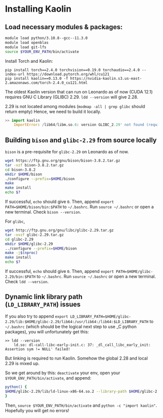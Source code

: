 # Installing Kaolin

## Load necessary modules & packages:


```bash
module load python/3.10.8--gcc--11.3.0
module load openblas
module load git-lfs
source $YOUR_ENV_PATH/bin/activate
```

Install Torch and Kaolin:
```
pip install torch==2.4.0 torchvision==0.19.0 torchaudio==2.4.0 --index-url https://download.pytorch.org/whl/cu121
pip install kaolin==0.13.0 -f https://nvidia-kaolin.s3.us-east-2.amazonaws.com/torch-2.4.0_cu121.html
```

The oldest Kaolin version that can run on Leonardo as of now (CUDA 12.1) requires GNU C Library (GLIBC) 2.29. `ldd --version` will give 2.28. 

2.29 is not located among modules (`modmap -all | grep glibc` should return empty) Hence, we need to build it locally.

```python
>> import kaolin
    ImportError: /lib64/libm.so.6: version GLIBC_2.29' not found (required by $YOUR_ENV_PATH/lib/python3.10/site-packages/kaolin/_C.so)
```

## Building `bison` and `glibc-2.29` from source locally

`bison` is a pre-requisite for `glibc-2.29` on Leonardo as of now. 

```bash
wget https://ftp.gnu.org/gnu/bison/bison-3.8.2.tar.gz
tar -xzf bison-3.8.2.tar.gz
cd bison-3.8.2
mkdir $HOME/bison
./configure --prefix=$HOME/bison
make
make install
echo $?
```
If successful, `echo` should give `0`. Then, append `export PATH=$HOME/bison/bin:$PATH` to `~/.bashrc`. Run `source ~/.bashrc` or open a new terminal. Check `bison --version`.

For `glibc`,

```bash
wget http://ftp.gnu.org/gnu/libc/glibc-2.29.tar.gz
tar -xvzf glibc-2.29.tar.gz
cd glibc-2.29
mkdir $HOME/glibc-2.29
../configure --prefix=$HOME/bison
make -j$(nproc)
make install
echo $?
```
If successful, `echo` should give `0`. Then, append `export PATH=$HOME/glibc-2.29/bin:$PATH` to `~/.bashrc`. Run `source ~/.bashrc` or open a new terminal. Check `ldd --version`.


## Dynamic link library path (`LD_LIBRARY_PATH`) issues

If you also try to append `export LD_LIBRARY_PATH=$HOME/glibc-2.29/lib:$HOME/glibc-2.29/lib64:/usr/lib64:/lib64:$LD_LIBRARY_PATH` to `~/.bashrc` (which should be the logical next step to use _C python packages), you will unfortunately get this:

```
>> ldd --version
    ld.so: dl-call-libc-early-init.c: 37: _dl_call_libc_early_init: Assertion sym != NULL' failed!
```

But linking is required to run Kaolin. Somehow the global 2.28 and local 2.29 is mixed up. 

So we get around by this: `deactivate` your env, open your `$YOUR_ENV_PATH/bin/activate`, and append:

```bash
python() {
$HOME/glibc-2.29/lib/ld-linux-x86-64.so.2 --library-path $HOME/glibc-2.29/lib:$HOME/glibc-2.29/lib64:/usr/lib64:/lib64 $YOUR_ENV_PATH/bin/python "$@"
}
```

Then, `source $YOUR_ENV_PATH/bin/activate` and `python -c "import kaolin"`. Hopefully you will get no errors!
